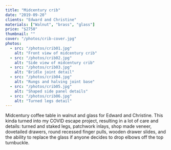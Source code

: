 ```yaml
---
title: "Midcentury crib"
date: "2019-09-20"
clients: "Edward and Christine"
materials: ["Walnut", "brass", "glass"]
price: "$2750"
thumbnail: ""
cover: "/photos/crib-cover.jpg"
photos:
  - src: "/photos/crib01.jpg"
    alt: "Front view of midcentury crib"
  - src: "/photos/crib02.jpg"
    alt: "Side view of midcentury crib"
  - src: "/photos/crib03.jpg"
    alt: "Bridle joint detail"
  - src: "/photos/crib04.jpg"
    alt: "Rungs and halving joint base"
  - src: "/photos/crib05.jpg"
    alt: "Shaped side panel details"
  - src: "/photos/crib06.jpg"
    alt: "Turned legs detail"
---
```


Midcentury coffee table in walnut and glass for Edward and Christine. This kinda turned into my
COVID escape project, resulting in a lot of care and details: turned and staked legs, patchwork
inlays, shop made veneer, dovetailed drawers, round recessed finger pulls, wooden drawer slides,
and the ability to replace the glass if anyone decides to drop elbows off the top turnbuckle.
